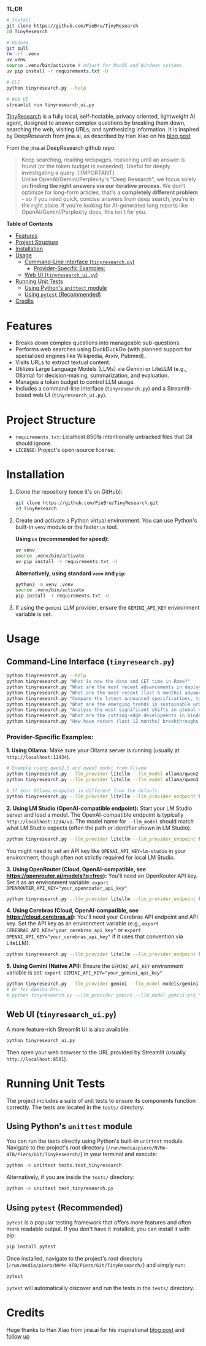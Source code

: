**TL;DR**
```bash
# Install
git clone https://github.com/PieBru/TinyResearch
cd TinyResearch

# Update
git pull
rm -rf .venv
uv venv
source .venv/bin/activate # Adjust for MacOS and Windows systems
uv pip install -r requirements.txt -U

# CLI
python tinyresearch.py --help

# Web UI
streamlit run tinyresearch_ui.py
```

[TinyResearch](https://github.com/PieBru/TinyResearch) is a fully local, self-hostable, privacy oriented, lightweight AI agent, designed to answer complex questions by breaking them down, searching the web, visiting URLs, and synthesizing information. It is inspired by DeepResearch from jina.ai, as described by Han Xiao on his [blog post](https://jina.ai/news/a-practical-guide-to-implementing-deepsearch-deepresearch/)

From the jina.ai DeepResearch github repo:
> Keep searching, reading webpages, reasoning until an answer is found (or the token budget is exceeded). Useful for deeply investigating a query.
> [!IMPORTANT]  
> Unlike OpenAI/Gemini/Perplexity's "Deep Research", we focus solely on **finding the right answers via our iterative process**. We don't optimize for long-form articles, that's a **completely different problem** – so if you need quick, concise answers from deep search, you're in the right place. If you're looking for AI-generated long reports like OpenAI/Gemini/Perplexity does, this isn't for you.

**Table of Contents**
- [Features](#features)
- [Project Structure](#project-structure)
- [Installation](#installation)
- [Usage](#usage)
  - [Command-Line Interface (`tinyresearch.py`)](#command-line-interface-tinyresearchpy)
    - [Provider-Specific Examples:](#provider-specific-examples)
  - [Web UI (`tinyresearch_ui.py`)](#web-ui-tinyresearch_uipy)
- [Running Unit Tests](#running-unit-tests)
  - [Using Python's `unittest` module](#using-pythons-unittest-module)
  - [Using `pytest` (Recommended)](#using-pytest-recommended)
- [Credits](#credits)

# Features

-   Breaks down complex questions into manageable sub-questions.
-   Performs web searches using DuckDuckGo (with planned support for specialized engines like Wikipedia, Arxiv, Pubmed).
-   Visits URLs to extract textual content.
-   Utilizes Large Language Models (LLMs) via Gemini or LiteLLM (e.g., Ollama) for decision-making, summarization, and evaluation.
-   Manages a token budget to control LLM usage.
-   Includes a command-line interface (`tinyresearch.py`) and a Streamlit-based web UI (`tinyresearch_ui.py`).

# Project Structure

-   `requirements.txt`: Licalhost:8501s intentionally untracked files that Git should ignore.
-   `LICENSE`: Project's open-source license.

# Installation

1.  Clone the repository (once it's on GitHub):
    ```bash
    git clone https://github.com/PieBru/TinyResearch.git
    cd TinyResearch 
    ```
2.  Create and activate a Python virtual environment. You can use Python's built-in `venv` module or the faster `uv` tool.

    **Using `uv` (recommended for speed):**
    ```bash
    uv venv
    source .venv/bin/activate
    uv pip install -r requirements.txt -U
    ```
    **Alternatively, using standard `venv` and `pip`:**
    ```bash
    python3 -m venv .venv
    source .venv/bin/activate
    pip install -r requirements.txt -U
    ```
3.  If using the `gemini` LLM provider, ensure the `GEMINI_API_KEY` environment variable is set.

# Usage

## Command-Line Interface (`tinyresearch.py`)

```bash
python tinyresearch.py --help
python tinyresearch.py "What is now the date and CET time in Rome?"
python tinyresearch.py "What are the most recent advancements in deploying AI for early cancer"
python tinyresearch.py "What are the most recent (last 6 months) advancements in deploying AI for early cancer detection, and what are the primary ethical concerns being discussed regarding these new methods?"
python tinyresearch.py "Compare the latest announced specifications, target launch windows, and primary mission objectives of the top three private space companies aiming for Mars colonization within the next two decades."
python tinyresearch.py "What are the emerging trends in sustainable urban agriculture in densely populated Asian megacities over the past year, including specific examples of successful projects and the key challenges they are overcoming?"
python tinyresearch.py "Analyze the most significant shifts in global semiconductor supply chain strategies announced by major chip manufacturers and governments in the last 9 months, and what are the projected impacts on consumer electronics availability and pricing?"
python tinyresearch.py "What are the cutting-edge developments in biodegradable plastics derived from non-food biomass sources reported in the last year, focusing on scalability and end-of-life environmental impact compared to traditional plastics?"
python tinyresearch.py "How have recent (last 12 months) breakthroughs in quantum error correction affected the projected timelines for fault-tolerant quantum computing, and which research institutions or companies are leading these specific error correction advancements?"
```

### Provider-Specific Examples:

**1. Using Ollama:**
Make sure your Ollama server is running (usually at `http://localhost:11434`).
```bash
# Example using qwen2.5 and qwen3 model from Ollama
python tinyresearch.py --llm_provider litellm --llm_model ollama/qwen2.5 "Your question"
python tinyresearch.py --llm_provider litellm --llm_model ollama/qwen3 "Your question"

# If your Ollama endpoint is different from the default:
python tinyresearch.py --llm_provider litellm --llm_provider_endpoint http://your-ollama-host:11434 --llm_model ollama/llama3 "Your question"
```

**2. Using LM Studio (OpenAI-compatible endpoint):**
Start your LM Studio server and load a model. The OpenAI-compatible endpoint is typically `http://localhost:1234/v1`.
The model name for `--llm_model` should match what LM Studio expects (often the path or identifier shown in LM Studio).
```bash
python tinyresearch.py --llm_provider litellm --llm_provider_endpoint http://localhost:1234/v1 --llm_model local-model/ggml-model-name "Your question"
```
You might need to set an API key like `OPENAI_API_KEY=lm-studio` in your environment, though often not strictly required for local LM Studio.

**3. Using OpenRouter (Cloud, OpenAI-compatible, see https://openrouter.ai/models?q=free):**
You'll need an OpenRouter API key. Set it as an environment variable: `export OPENROUTER_API_KEY="your_openrouter_api_key"`
```bash
python tinyresearch.py --llm_provider litellm --llm_provider_endpoint https://openrouter.ai/api/v1 --llm_model openrouter/qwen/qwen3-235b-a22b:free "Your question"
```

**4. Using Cerebras (Cloud, OpenAI-compatible, see https://cloud.cerebras.ai):**
You'll need your Cerebras API endpoint and API key. Set the API key as an environment variable (e.g., `export CEREBRAS_API_KEY="your_cerebras_api_key"` or `export OPENAI_API_KEY="your_cerebras_api_key"` if it uses that convention via LiteLLM).
```bash
python tinyresearch.py --llm_provider litellm --llm_provider_endpoint https://your-cerebras-api.com/v1 --llm_model cerebras/btlm-3b-8k-base "Your question"
```

**5. Using Gemini (Native API):**
Ensure the `GEMINI_API_KEY` environment variable is set: `export GEMINI_API_KEY="your_gemini_api_key"`
```bash
python tinyresearch.py --llm_provider gemini --llm_model models/gemini-2.0-flash-latest "Your question"
# Or for Gemini Pro:
# python tinyresearch.py --llm_provider gemini --llm_model gemini-pro "Your question"
```

## Web UI (`tinyresearch_ui.py`)
A more feature-rich Streamlit UI is also available:
```bash
python tinyresearch_ui.py
```
Then open your web browser to the URL provided by Streamlit (usually `http://localhost:8501`).

# Running Unit Tests

The project includes a suite of unit tests to ensure its components function correctly. The tests are located in the `tests/` directory.

## Using Python's `unittest` module

You can run the tests directly using Python's built-in `unittest` module. Navigate to the project's root directory (`/run/media/piero/NVMe-4TB/Piero/Git/TinyResearch/`) in your terminal and execute:

```bash
python -m unittest tests.test_tinyresearch
```

Alternatively, if you are inside the `tests/` directory:
```bash
python -m unittest test_tinyresearch.py
```

## Using `pytest` (Recommended)

`pytest` is a popular testing framework that offers more features and often more readable output. If you don't have it installed, you can install it with pip:
```bash
pip install pytest
```
Once installed, navigate to the project's root directory (`/run/media/piero/NVMe-4TB/Piero/Git/TinyResearch/`) and simply run:
```bash
pytest
```
`pytest` will automatically discover and run the tests in the `tests/` directory.

# Credits
Huge thanks to Han Xiao from jina.ai for his inspirational [blog post](https://jina.ai/news/a-practical-guide-to-implementing-deepsearch-deepresearch/) and [follow up](https://jina.ai/news/snippet-selection-and-url-ranking-in-deepsearch-deepresearch/)
